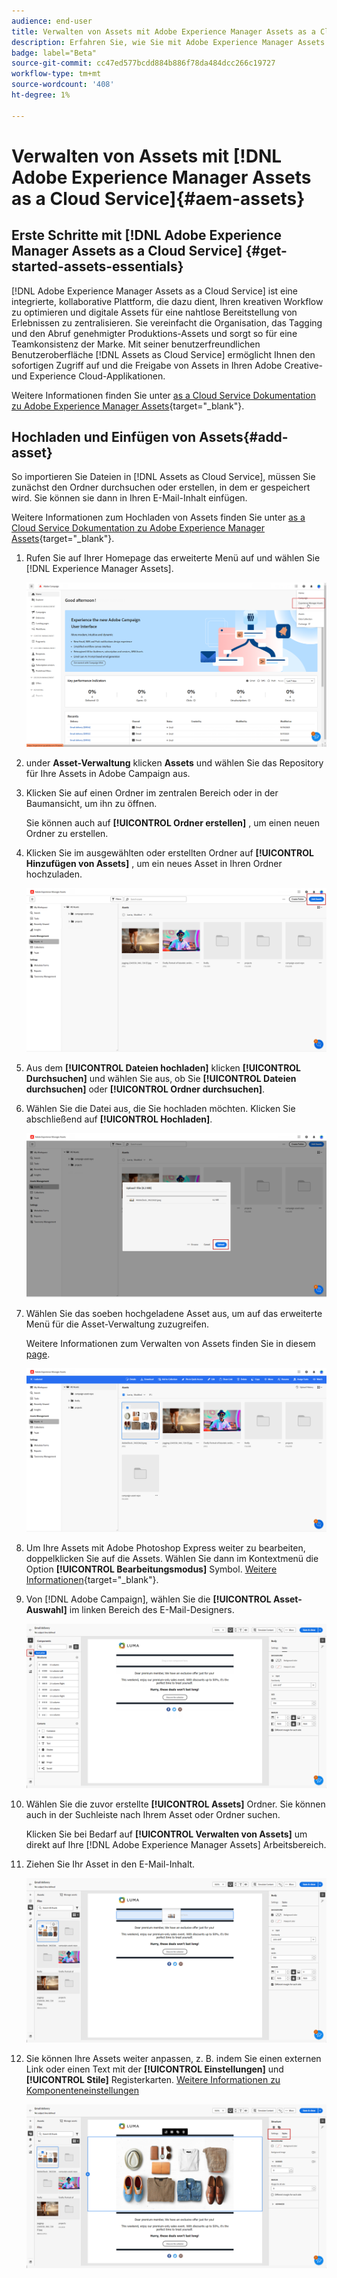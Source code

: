 ```yaml
---
audience: end-user
title: Verwalten von Assets mit Adobe Experience Manager Assets as a Cloud Service
description: Erfahren Sie, wie Sie mit Adobe Experience Manager Assets as a Cloud Service verwalten
badge: label="Beta"
source-git-commit: cc47ed577bcdd884b886f78da484dcc266c19727
workflow-type: tm+mt
source-wordcount: '408'
ht-degree: 1%

---
```


# Verwalten von Assets mit [!DNL Adobe Experience Manager Assets as a Cloud Service]{#aem-assets}

## Erste Schritte mit [!DNL Adobe Experience Manager Assets as a Cloud Service] {#get-started-assets-essentials}

[!DNL Adobe Experience Manager Assets as a Cloud Service] ist eine integrierte, kollaborative Plattform, die dazu dient, Ihren kreativen Workflow zu optimieren und digitale Assets für eine nahtlose Bereitstellung von Erlebnissen zu zentralisieren. Sie vereinfacht die Organisation, das Tagging und den Abruf genehmigter Produktions-Assets und sorgt so für eine Teamkonsistenz der Marke. Mit seiner benutzerfreundlichen Benutzeroberfläche [!DNL Assets as Cloud Service] ermöglicht Ihnen den sofortigen Zugriff auf und die Freigabe von Assets in Ihren Adobe Creative- und Experience Cloud-Applikationen.

Weitere Informationen finden Sie unter [as a Cloud Service Dokumentation zu Adobe Experience Manager Assets](https://experienceleague.adobe.com/docs/experience-manager-cloud-service/content/assets/home.html){target="_blank"}.

## Hochladen und Einfügen von Assets{#add-asset}

So importieren Sie Dateien in [!DNL Assets as Cloud Service], müssen Sie zunächst den Ordner durchsuchen oder erstellen, in dem er gespeichert wird. Sie können sie dann in Ihren E-Mail-Inhalt einfügen.

Weitere Informationen zum Hochladen von Assets finden Sie unter [as a Cloud Service Dokumentation zu Adobe Experience Manager Assets](https://experienceleague.adobe.com/docs/experience-manager-cloud-service/content/assets/assets-view/add-delete-assets-view.html){target="_blank"}.

1. Rufen Sie auf Ihrer Homepage das erweiterte Menü auf und wählen Sie [!DNL Experience Manager Assets].

   ![](assets/assets_1.png)

1. under **Asset-Verwaltung** klicken **Assets** und wählen Sie das Repository für Ihre Assets in Adobe Campaign aus.

1. Klicken Sie auf einen Ordner im zentralen Bereich oder in der Baumansicht, um ihn zu öffnen.

   Sie können auch auf **[!UICONTROL Ordner erstellen]** , um einen neuen Ordner zu erstellen.

1. Klicken Sie im ausgewählten oder erstellten Ordner auf **[!UICONTROL Hinzufügen von Assets]** , um ein neues Asset in Ihren Ordner hochzuladen.

   ![](assets/assets_2.png)

1. Aus dem **[!UICONTROL Dateien hochladen]** klicken **[!UICONTROL Durchsuchen]** und wählen Sie aus, ob Sie **[!UICONTROL Dateien durchsuchen]** oder **[!UICONTROL Ordner durchsuchen]**.

1. Wählen Sie die Datei aus, die Sie hochladen möchten. Klicken Sie abschließend auf **[!UICONTROL Hochladen]**.

   ![](assets/assets_3.png)

1. Wählen Sie das soeben hochgeladene Asset aus, um auf das erweiterte Menü für die Asset-Verwaltung zuzugreifen.

   Weitere Informationen zum Verwalten von Assets finden Sie in diesem [page](https://experienceleague.adobe.com/docs/experience-manager-cloud-service/content/assets/assets-view/manage-organize-assets-view.html).

   ![](assets/assets_4.png)

1. Um Ihre Assets mit Adobe Photoshop Express weiter zu bearbeiten, doppelklicken Sie auf die Assets. Wählen Sie dann im Kontextmenü die Option **[!UICONTROL Bearbeitungsmodus]** Symbol. [Weitere Informationen](https://experienceleague.adobe.com/docs/experience-manager-cloud-service/content/assets/assets-view/edit-images-assets-view.html#edit-using-express){target="_blank"}.

1. Von [!DNL Adobe Campaign], wählen Sie die **[!UICONTROL Asset-Auswahl]** im linken Bereich des E-Mail-Designers.

   ![](assets/assets_6.png)

1. Wählen Sie die zuvor erstellte **[!UICONTROL Assets]** Ordner. Sie können auch in der Suchleiste nach Ihrem Asset oder Ordner suchen.

   Klicken Sie bei Bedarf auf  **[!UICONTROL Verwalten von Assets]** um direkt auf Ihre [!DNL Adobe Experience Manager Assets] Arbeitsbereich.

1. Ziehen Sie Ihr Asset in den E-Mail-Inhalt.

   ![](assets/assets_5.png)

1. Sie können Ihre Assets weiter anpassen, z. B. indem Sie einen externen Link oder einen Text mit der **[!UICONTROL Einstellungen]** und **[!UICONTROL Stile]** Registerkarten. [Weitere Informationen zu Komponenteneinstellungen](../content/content-components.md)

   ![](assets/assets_7.png)
